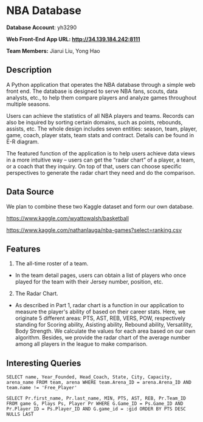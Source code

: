 # NBA Database

**Database Account**: yh3290

**Web Front-End App URL: http://34.139.184.242:8111**

**Team Members:** Jiarui Liu, Yong Hao

## Description

A Python application that operates the NBA database through a simple web front end. The database is designed to serve NBA fans, scouts, data analysts, etc., to help them compare players and analyze games throughout multiple seasons. 

Users can achieve the statistics of all NBA players and teams. Records can also be inquired by sorting certain domains, such as points, rebounds, assists, etc. The whole design includes seven entities: season, team, player, game, coach, player stats, team stats and contract. Details can be found in E-R diagram.

The featured function of the application is to help users achieve data views in a more intuitive way – users can get the “radar chart” of a player, a team, or a coach that they inquiry. On top of that, users can choose specific perspectives to generate the radar chart they need and do the comparison.

## Data Source

We plan to combine these two Kaggle dataset and form our own database.

https://www.kaggle.com/wyattowalsh/basketball

https://www.kaggle.com/nathanlauga/nba-games?select=ranking.csv

## Features

1. The all-time roster of a team. 

- In the team detail pages, users can obtain a list of players who once played for the team with their Jersey number, position, etc. 

2. The Radar Chart.

- As described in Part 1, radar chart is a function in our application to measure the player's ability of based on their career stats. Here, we originate 5 different areas: PTS, AST, REB, VERS, POW, respectively standing for Scoring ability, Asisting ability, Rebound ability, Versatility, Body Strength. We calculate the values for each area based on our own algorithm. Besides, we provide the radar chart of the average number among all players in the league to make comparison.

## Interesting Queries
```
SELECT name, Year_Founded, Head_Coach, State, City, Capacity, arena_name FROM team, arena WHERE team.Arena_ID = arena.Arena_ID AND team.name != 'Free_Player'
```

```
SELECT Pr.first_name, Pr.last_name, MIN, PTS, AST, REB, Pr.Team_ID FROM game G, Plays Ps, Player Pr WHERE G.Game_ID = Ps.Game_ID AND Pr.Player_ID = Ps.Player_ID AND G.game_id = :gid ORDER BY PTS DESC NULLS LAST
```
